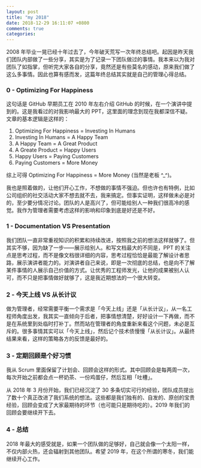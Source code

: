```yaml
---
layout: post
title: "my 2018"
date: 2018-12-29 16:11:07 +0800
comments: true
categories:
---
```

2008 年毕业一晃已经十年过去了，今年破天荒写一次年终总结吧。起因是昨天我们团队内部做了一些分享，其实是为了记录一下团队做过的事情。我本来以为我对团队了如指掌，但听完大家各自的分享，竟然还是有些莫名的感动，原来我们做了这么多事情。因此也算有感而发，这篇年终总结其实就是自己的管理心得总结。

### 0 - Optimizing For Happiness
这句话是 GitHub 早期员工在 2010 年左右介绍 GitHub 的时候，在一个演讲中提到的。这是我看过的对我影响最大的 PPT，这里面的理念到现在我都深信不疑。文章的基本逻辑是这样的：

1. Optimizing For Happiness = Investing In Humans
2. Investing In Humans = A Happy Team
3. A Happy Team = A Great Product
4. A Greate Product = Happy Users
5. Happy Users = Paying Customers
6. Paying Customers = More Money

综上可得 Optimizing For Happiness = More Money (当然是老板 ^_^)。

我也是照着做的，让他们开心工作，不想做的事情不强迫。但也许也有特例，比如公司组织的社交活动大家不想去就不去，我来搞定。但事实证明，这样做未必是对的，至少要分情况讨论。团队的人是高兴了，但可能给别人一种我们很高冷的感觉。我作为管理者需要考虑这样的影响和印象到底是好还是不好。

### 1 - Documentation VS Presentation
我们团队一直非常重视知识的积累和持续改进，按照我之前的想法这样就够了。但其实不够，因为缺了一步——展示给别人。和写文档最大的不同是，PPT 的关注点是思考过程，而不是像文档很详细的内容，思考过程恰恰是最能了解设计者思路，展示演讲者能力的。对演讲者自己来说，即是一次彻底的总结，也是向不了解某件事情的人展示自己价值的方式。让优秀的工程师发光，让他的成果被别人认可，而不只是把事情做好就够了，这是我近期想法的一个很大转变。

### 2 - 今天上线 VS 从长计议
做为管理者，经常需要平衡一个需求是「今天上线」还是「从长计议」，从一名工程师角度出发，我其实一直倾向于后者，把事情想清楚，好好设计一下再做，而不是在系统里到处临时打补丁。然而站在管理者的角度重新来看这个问题，未必是互斥的。很多事情其实可以「今天上线」，然后记个技术债慢慢「从长计议」。从最终结果来看，这样的策略各方的反馈是最好的。

### 3 - 定期回顾是个好习惯
我从 Scrum 里面保留了计划会、回顾会这样的形式。其中回顾会是每两周一次，每次开始之前都会点一杯奶茶、一份鸡蛋仔，然后互相「吐槽」。

从 2018 年 3 月份开始，我们已经沉淀了 30 多条切实可行的经验，团队成员提出了数十个真正改进了我们系统的想法。这些都是我们独有的、自发的、原创的宝贵经验，回顾会变成了大家最期待的环节（也可能只是期待吃的）。2019 年我们的回顾会要继续开下去。

### 4 - 总结
2018 年最大的感受就是，如果一个团队做的足够好，自己就会像一个太阳一样，不仅内部火热，还会辐射到其他团队。希望 2019 年，在这个所谓的寒冬，我们能继续开心工作。
